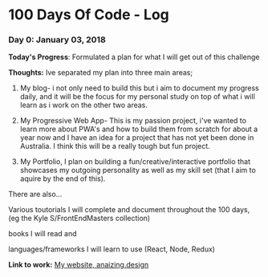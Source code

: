 # 100 Days Of Code - Log

### Day 0: January 03, 2018 

**Today's Progress**: Formulated a plan for what I will get out of this challenge

**Thoughts:** Ive separated my plan into three main areas; 

1. My blog- i not only need to build this but i aim to document my progress daily, and it will be the focus for my personal study on top of what i will learn as i work on the other two areas. 

2. My Progressive Web App- This is my passion project, i've wanted to learn more about PWA's and how to build them from scratch for about a year now and I have an idea for a project that has not yet been done in Australia. I think this will be a really tough but fun project. 

3. My Portfolio, I plan on building a fun/creative/interactive portfolio that showcases my outgoing personality as well as my skill set (that I aim to aquire by the end of this).

There are also... 

Various toutorials I will complete and document throughout the 100 days, (eg the Kyle S/FrontEndMasters collection)

books I will read and 

languages/frameworks I will learn to use (React, Node, Redux)

**Link to work:** [My website, anaizing.design](https://anaizing.design)
